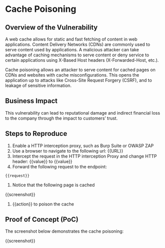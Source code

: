 # Cache Poisoning

## Overview of the Vulnerability

A web cache allows for static and fast fetching of content in web applications. Content Delivery Networks (CDNs) are commonly used to serve content used by applications. A malicious attacker can take advantage of caching mechanisms to serve content or deny service to certain applications using X-Based Host headers (X-Forwarded-Host, etc.).

Cache poisoning allows an attacker to serve content for cached pages on CDNs and websites with cache misconfigurations. This opens the application up to attacks like Cross-Site Request Forgery (CSRF), and to leakage of sensitive information.

## Business Impact

This vulnerability can lead to reputational damage and indirect financial loss to the company through the impact to customers’ trust.

## Steps to Reproduce

1. Enable a HTTP interception proxy, such as Burp Suite or OWASP ZAP
1. Use a browser to navigate to the following url: {{URL}}
1. Intercept the request in the HTTP interception Proxy and change HTTP header: {{value}} to {{value}}
1. Forward the following request to the endpoint:

```HTTP
{{request}}
```

1. Notice that the following page is cached

{{screenshot}}

1. {{action}} to poison the cache

## Proof of Concept (PoC)

The screenshot below demonstrates the cache poisoning:

{{screenshot}}
